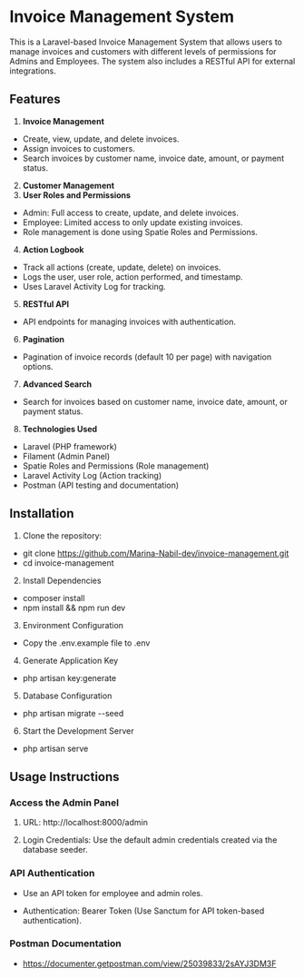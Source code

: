 # Invoice Management System

This is a Laravel-based Invoice Management System that allows users to manage invoices and customers with different levels of permissions for Admins and Employees. The system also includes a RESTful API for external integrations.

## Features

1. **Invoice Management**
- Create, view, update, and delete invoices.
- Assign invoices to customers.
- Search invoices by customer name, invoice date, amount, or payment status.

2. **Customer Management**
3. **User Roles and Permissions**
- Admin: Full access to create, update, and delete invoices. 
- Employee: Limited access to only update existing invoices.
- Role management is done using Spatie Roles and Permissions.

4. **Action Logbook**
 - Track all actions (create, update, delete) on invoices. 
 - Logs the user, user role, action performed, and timestamp. 
 - Uses Laravel Activity Log for tracking.

5. **RESTful API**
- API endpoints for managing invoices with authentication.

6. **Pagination**
- Pagination of invoice records (default 10 per page) with navigation options.
7. **Advanced Search**
- Search for invoices based on customer name, invoice date, amount, or payment status.
8. **Technologies Used**
- Laravel (PHP framework)
- Filament (Admin Panel)
- Spatie Roles and Permissions (Role management)
- Laravel Activity Log (Action tracking)
- Postman (API testing and documentation)

## Installation
1. Clone the repository:
- git clone https://github.com/Marina-Nabil-dev/invoice-management.git
- cd invoice-management
2. Install Dependencies
 - composer install
 - npm install && npm run dev
3. Environment Configuration
- Copy the .env.example file to .env
4. Generate Application Key
- php artisan key:generate
5. Database Configuration
 - php artisan migrate --seed
6. Start the Development Server
 - php artisan serve

## Usage Instructions

### Access the Admin Panel

1. URL: http://localhost:8000/admin

2. Login Credentials: Use the default admin credentials created via the database seeder.

### API Authentication

- Use an API token for employee and admin roles.

- Authentication: Bearer Token (Use Sanctum for API token-based authentication).
### Postman Documentation 
- https://documenter.getpostman.com/view/25039833/2sAYJ3DM3F
